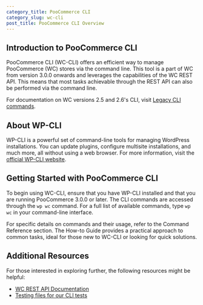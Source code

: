 ```yaml
---
category_title: PooCommerce CLI
category_slug: wc-cli
post_title: PooCommerce CLI Overview
---
```


## Introduction to PooCommerce CLI

PooCommerce CLI (WC-CLI) offers an efficient way to manage PooCommerce (WC) stores via the command line. This tool is a part of WC from version 3.0.0 onwards and leverages the capabilities of the WC REST API. This means that most tasks achievable through the REST API can also be performed via the command line.

For documentation on WC versions 2.5 and 2.6's CLI, visit [Legacy CLI commands](https://github.com/poocommerce/poocommerce/wiki/Legacy-CLI-commands-(v2.6-and-below)).

## About WP-CLI

WP-CLI is a powerful set of command-line tools for managing WordPress installations. You can update plugins, configure multisite installations, and much more, all without using a web browser. For more information, visit the [official WP-CLI website](http://wp-cli.org/).

## Getting Started with PooCommerce CLI

To begin using WC-CLI, ensure that you have WP-CLI installed and that you are running PooCommerce 3.0.0 or later. The CLI commands are accessed through the `wp wc` command. For a full list of available commands, type `wp wc` in your command-line interface.

For specific details on commands and their usage, refer to the Command Reference section. The How-to Guide provides a practical approach to common tasks, ideal for those new to WC-CLI or looking for quick solutions.

## Additional Resources

For those interested in exploring further, the following resources might be helpful:

- [WC REST API Documentation](https://developer.poocommerce.com/docs/category/rest-api/)
- [Testing files for our CLI tests](https://github.com/poocommerce/poocommerce/tree/trunk/plugins/poocommerce/tests/cli/features)
